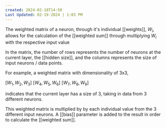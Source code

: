 ```yaml
---
created: 2024-02-18T14:50
Last Updated: 02-19-2024 | 1:03 PM
---
```

 The weighted matrix of a neuron, through it's individual [[weights]], $W_i$, allows for the calculation of the [[weighted sum]] through multiplying $W_i$ with the respective input value

In the matrix, the number of rows represents the number of neurons at the current layer, the [[hidden size]], and the columns represents the size of input neurons / data points.

For example, a weighted matrix with dimensionality of 3x3, 

$[W_1,W_2,W_3]$
$[W_4,W_5,W_6]$
$[W_7,W_8,W_9]$

indicates that the current layer has a size of 3, taking in data from 3 different neurons.

This weighted matrix is multiplied by by each individual value from the 3 different input neurons. A [[bias]] parameter is added to the result in order to calculate the [[weighted sum]].
